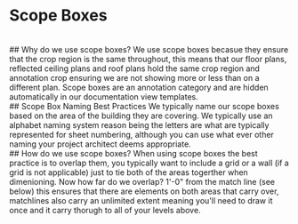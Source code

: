 # Scope Boxes
<br>
## Why do we use scope boxes?
We use scope boxes becasue they ensure that the crop region is the same throughout, this means that our floor plans, reflected ceiling plans and roof plans hold the same crop region and annotation crop ensuring we are not showing more or less than on a different plan. Scope boxes are an annotation category and are hidden automatically in our documentation view templates. 
<br>
## Scope Box Naming Best Practices
We typically name our scope boxes based on the area of the building they are covering. We typically use an alphabet naming system reason being the letters are what are typically represented for sheet numbering, although you can use what ever other naming your project architect deems appropriate. 
<br>
## How do we use scope boxes?
When using scope boxes the best practice is to overlap them, you typically want to include a grid or a wall (if a grid is not applicable) just to tie both of the areas togerther when dimenioning. Now how far do we overlap? 1'-0" from the match line (see below) this ensures that there are elements on both areas that carry over, matchlines also carry an unlimited extent meaning you'll need to draw it once and it carry thorugh to all of your levels above. 
